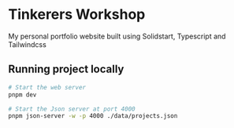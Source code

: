 # Tinkerers Workshop

My personal portfolio website built using Solidstart, Typescript and Tailwindcss

## Running project locally

```bash
# Start the web server
pnpm dev

# Start the Json server at port 4000
pnpm json-server -w -p 4000 ./data/projects.json
```
